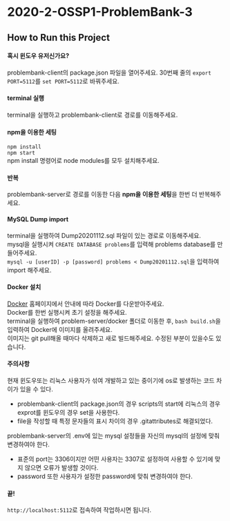 # 2020-2-OSSP1-ProblemBank-3

## How to Run this Project
#### 혹시 윈도우 유저신가요?
problembank-client의 package.json 파일을 열어주세요.
30번째 줄의 `export PORT=5112`를 `set PORT=5112`로 바꿔주세요.

#### terminal 실행
terminal을 실행하고 problembank-client로 경로를 이동해주세요.

#### npm을 이용한 세팅
`npm install`<br>`npm start`<br>
npm install 명령어로 node modules를 모두 설치해주세요.

#### 반복
problembank-server로 경로를 이동한 다음 **npm을 이용한 세팅**을 한번 더 반복해주세요.

#### MySQL Dump import
terminal을 실행하여 Dump20201112.sql 파일이 있는 경로로 이동해주세요.<br>mysql을 실행시켜 `CREATE DATABASE problems`를 입력해 problems database를 만들어주세요.
<br>`mysql -u [userID] -p [password] problems < Dump20201112.sql`을 입력하여 import 해주세요.

#### Docker 설치
[Docker](https://www.docker.com/get-started) 홈페이지에서 안내에 따라 Docker를 다운받아주세요.
<br>Docker를 한번 실행시켜 초기 설정을 해주세요.
<br>terminal을 실행하여 problem-server/docker 폴더로 이동한 후, `bash build.sh`을 입력하여 Docker에 이미지를 올려주세요.
<br>이미지는 git pull해올 때마다 삭제하고 새로 빌드해주세요. 수정된 부분이 있을수도 있습니다.

#### 주의사항
현재 윈도우또는 리눅스 사용자가 섞여 개발하고 있는 중이기에 os로 발생하는 코드 차이가 있을 수 있다.
- problembank-client의 package.json의 경우 scripts의 start에 리눅스의 경우 exprot를 윈도우의 경우 set을 사용한다.
- file을 작성할 때 특정 문자들의 표시 차이의 경우 .gitattributes로 해결되었다.

problembank-server의 .env에 있는 mysql 설정들을 자신의 mysql의 설정에 맞춰 변경하여야 한다.
- 표준의 port는 3306이지만 어떤 사용자는 3307로 설정하여 사용할 수 있기에 맞지 않으면 오류가 발생할 것이다.
- password 또한 사용자가 설정한 password에 맞춰 변경하여야 한다.


#### 끝!
`http://localhost:5112`로 접속하여 작업하시면 됩니다.
